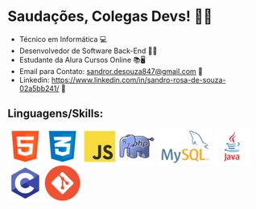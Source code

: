 # Saudações, Colegas Devs! 🖖👾 #

* Técnico em Informática 💻
* Desenvolvedor de Software Back-End 👨‍💻
* Estudante da Alura Cursos Online 📚🖥️
* Email para Contato: sandror.desouza847@gmail.com 📧
* Linkedin: https://www.linkedin.com/in/sandro-rosa-de-souza-02a5bb241/ 🤵

## Linguagens/Skills: ##

[![html_logo](html.png)](https://developer.mozilla.org/pt-BR/docs/Web/HTML)
[![css_logo](css.png)](https://developer.mozilla.org/pt-BR/docs/Web/CSS)
[![javascript_logo](javascript.png)](https://developer.mozilla.org/pt-BR/docs/Web/JavaScript)
[![php_logo](php.png)](https://www.php.net)
[![sql_logo](mysql.png)](https://www.mysql.com)
[![java_logo](java.png)](https://www.java.com/pt-BR/)
[![c_logo](c.png)](https://docs.microsoft.com/pt-br/cpp/c-language/?view=msvc-170)
[![git_logo](git.png)](https://git-scm.com)
